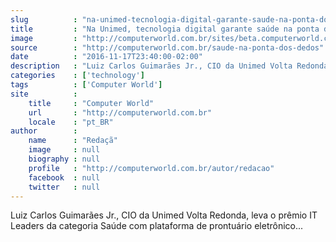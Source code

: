 ```yaml
---
slug          : "na-unimed-tecnologia-digital-garante-saude-na-ponta-dos-dedos"
title         : "Na Unimed, tecnologia digital garante saúde na ponta dos dedos"
image         : "http://computerworld.com.br/sites/beta.computerworld.com.br/files/news_articles/luiz_carlos.jpg"
source        : "http://computerworld.com.br/saude-na-ponta-dos-dedos"
date          : "2016-11-17T23:40:00-02:00"
description   : "Luiz Carlos Guimarães Jr., CIO da Unimed Volta Redonda, leva o prêmio IT Leaders da categoria Saúde com plataforma de prontuário eletrônico..."
categories    : ['technology']
tags          : ['Computer World']
site          :
    title     : "Computer World"
    url       : "http://computerworld.com.br"
    locale    : "pt_BR"
author        :
    name      : "Redaçã"
    image     : null
    biography : null
    profile   : "http://computerworld.com.br/autor/redacao"
    facebook  : null
    twitter   : null
---
```


Luiz Carlos Guimarães Jr., CIO da Unimed Volta Redonda, leva o prêmio IT Leaders da categoria Saúde com plataforma de prontuário eletrônico...
